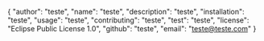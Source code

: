 {
	"author": "teste",
	"name": "teste",
	"description": "teste",
	"installation": "teste",
	"usage": "teste",
	"contributing": "teste",
	"test": "teste",
	"license": "Eclipse Public License 1.0",
	"github": "teste",
	"email": "teste@teste.com"
}